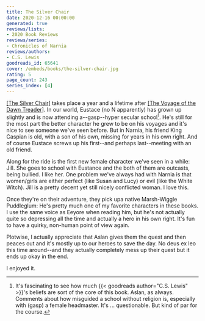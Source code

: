 ```yaml
---
title: The Silver Chair
date: 2020-12-16 00:00:00
generated: true
reviews/lists:
- 2020 Book Reviews
reviews/series:
- Chronicles of Narnia
reviews/authors:
- C.S. Lewis
goodreads_id: 65641
cover: /embeds/books/the-silver-chair.jpg
rating: 5
page_count: 243
series_index: [4]
---
```

[[The Silver Chair]]() takes place a year and a lifetime after [[The Voyage of the Dawn Treader]](). In our world, Eustace (no N apparently) has grown up slightly and is now attending a--gasp--hyper secular school[^belief]. He's still for the most part the better character he grew to be on his voyages and it's nice to see someone we've seen before. But in Narnia, his friend King Caspian is old, with a son of his own, missing for years in his own right. And of course Eustace screws up his first--and perhaps last--meeting with an old friend.  

Along for the ride is the first new female character we've seen in a while: Jill. She goes to school with Eustance and the both of them are outcasts, being bullied. I like her. One problem we've always had with Narnia is that women/girls are either perfect (like Susan and Lucy) or evil (like the White Witch). Jill is a pretty decent yet still nicely conflicted woman. I love this.  

<!--more-->

Once they're on their adventure, they pick upa native Marsh-Wiggle Puddleglum: He's pretty much one of my favorite characters in these books. I use the same voice as Eeyore when reading him, but he's not actually quite so depressing all the time and actually a hero in his own right. It's fun to have a quirky, non-human point of view again.  

Plotwise, I actually appreciate that Aslan gives them the quest and then peaces out and it's mostly up to our heroes to save the day. No deus ex leo this time around--and they actually completely mess up their quest but it ends up okay in the end.  

I enjoyed it.  

[^belief]: It's fascinating to see how much {{< goodreads author="C.S. Lewis" >}}'s beliefs are sort of the core of this book. Aslan, as always. Comments about how misguided a school without religion is, especially with (gasp) a female headmaster. It's ... questionable. But kind of par for the course.